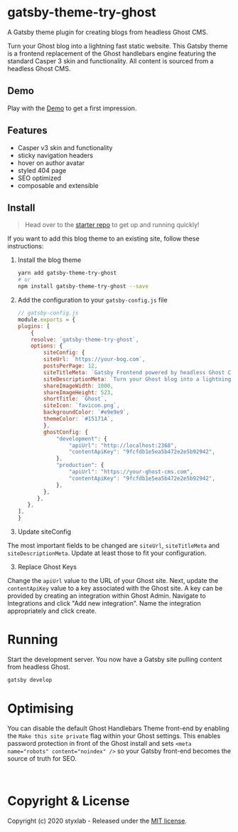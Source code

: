 # gatsby-theme-try-ghost 
A Gatsby theme plugin for creating blogs from headless Ghost CMS. 

Turn your Ghost blog into a lightning fast static website. This Gatsby theme is a frontend replacement of the Ghost handlebars engine featuring the standard Casper 3 skin and functionality. All content is sourced from a headless Ghost CMS.

## Demo

Play with the [Demo](https://styxlab.github.io) to get a first impression.

## Features
- Casper v3 skin and functionality
- sticky navigation headers
- hover on author avatar
- styled 404 page
- SEO optimized
- composable and extensible

## Install

> Head over to the [starter repo](https://github.com/styxlab/gatsby-starter-try-ghost) to get up and running quickly! 

If you want to add this blog theme to an existing site, follow these instructions:

1. Install the blog theme

    ```bash
    yarn add gatsby-theme-try-ghost
    # or
    npm install gatsby-theme-try-ghost --save
    ```

2. Add the configuration to your `gatsby-config.js` file

    ```js
    // gatsby-config.js
    module.exports = {
    plugins: [
        {
        resolve: `gatsby-theme-try-ghost`,
        options: {
            siteConfig: {
            siteUrl: `https://your-bog.com`,
            postsPerPage: 12,
            siteTitleMeta: `Gatsby Frontend powered by headless Ghost CMS`,
            siteDescriptionMeta: `Turn your Ghost blog into a lightning fast static website with Gatsby`, 
            shareImageWidth: 1000,
            shareImageHeight: 523,
            shortTitle: `Ghost`,
            siteIcon: `favicon.png`,
            backgroundColor: `#e9e9e9`,
            themeColor: `#15171A`,
            },
            ghostConfig: {
                "development": {
                    "apiUrl": "http://localhost:2368",
                    "contentApiKey": "9fcfdb1e5ea5b472e2e5b92942",
                },
                "production": {
                    "apiUrl": "https://your-ghost-cms.com",
                    "contentApiKey": "9fcfdb1e5ea5b472e2e5b92942",
                },
            },
          },
       },
    ],  
    }
    ```

4. Update siteConfig

The most important fields to be changed are `siteUrl`, `siteTitleMeta` and `siteDescriptionMeta`. Update at least those to fit your configuration.

3. Replace Ghost Keys

Change the `apiUrl` value to the URL of your Ghost site. Next, update the `contentApiKey` value to a key associated with the Ghost site. A key can be provided by creating an integration within Ghost Admin. Navigate to Integrations and click "Add new integration". Name the integration appropriately and click create.

# Running

Start the development server. You now have a Gatsby site pulling content from headless Ghost.

```bash
gatsby develop
```

# Optimising

You can disable the default Ghost Handlebars Theme front-end by enabling the `Make this site private` flag within your Ghost settings. This enables password protection in front of the Ghost install and sets `<meta name="robots" content="noindex" />` so your Gatsby front-end becomes the source of truth for SEO.

&nbsp;


# Copyright & License

Copyright (c) 2020 styxlab - Released under the [MIT license](LICENSE).

